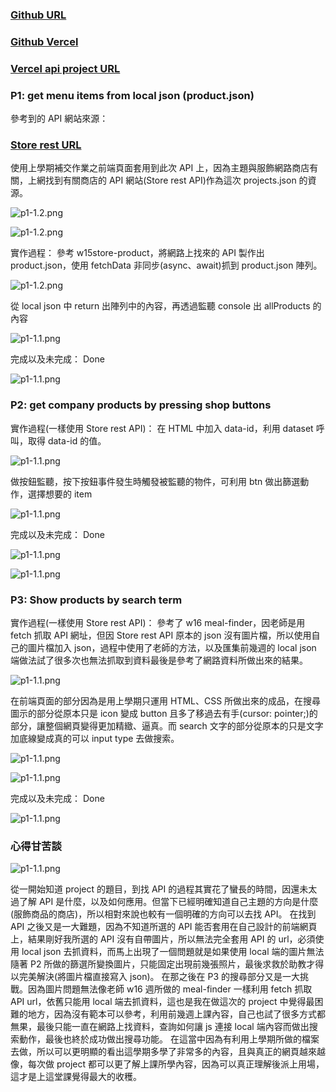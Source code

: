 ### [Github URL](https://github.com/yuwen1213/1112-1N-js-demo-211410740.git)

### [Github Vercel](https://1112-1-n-js-demo-211410740.vercel.app/)

### [Vercel api project URL](http://127.0.0.1:5502/demo/API-project/index.html)

### P1: get menu items from local json (product.json)

參考到的 API 網站來源：

### [Store rest URL](https://storerestapi.com/docs)

使用上學期補交作業之前端頁面套用到此次 API 上，因為主題與服飾網路商店有關，上網找到有關商店的 API 網站(Store rest API)作為這次 projects.json 的資源。

![p1-1.2.png](https://hlbovfzvhsftjuylmwlc.supabase.co/storage/v1/object/public/demo-40/md_1N_img/p1-1.3.png)

![p1-1.2.png](https://hlbovfzvhsftjuylmwlc.supabase.co/storage/v1/object/public/demo-40/md_1N_img/p1-1.5.png)

實作過程：
參考 w15store-product，將網路上找來的 API 製作出 product.json，使用 fetchData 非同步(async、await)抓到 product.json 陣列。

![p1-1.2.png](https://hlbovfzvhsftjuylmwlc.supabase.co/storage/v1/object/public/demo-40/md_1N_img/p1-1.2.png)

從 local json 中 return 出陣列中的內容，再透過監聽 console 出 allProducts 的內容

![p1-1.1.png](https://hlbovfzvhsftjuylmwlc.supabase.co/storage/v1/object/public/demo-40/md_1N_img/p1-1.1.png)

完成以及未完成：
Done

![p1-1.1.png](https://hlbovfzvhsftjuylmwlc.supabase.co/storage/v1/object/public/demo-40/md_1N_img/p1-1.4.png)

### P2: get company products by pressing shop buttons

實作過程(一樣使用 Store rest API)：
在 HTML 中加入 data-id，利用 dataset 呼叫，取得 data-id 的值。

![p1-1.1.png](https://hlbovfzvhsftjuylmwlc.supabase.co/storage/v1/object/public/demo-40/md_1N_img/p2-1.2.png)

做按鈕監聽，按下按鈕事件發生時觸發被監聽的物件，可利用 btn 做出篩選動作，選擇想要的 item

![p1-1.1.png](https://hlbovfzvhsftjuylmwlc.supabase.co/storage/v1/object/public/demo-40/md_1N_img/p2-1.1.png)

完成以及未完成：
Done

![p1-1.1.png](https://hlbovfzvhsftjuylmwlc.supabase.co/storage/v1/object/public/demo-40/md_1N_img/p2-1.3.png)

![p1-1.1.png](https://hlbovfzvhsftjuylmwlc.supabase.co/storage/v1/object/public/demo-40/md_1N_img/p2-1.4.png)

### P3: Show products by search term

實作過程(一樣使用 Store rest API)：
參考了 w16 meal-finder，因老師是用 fetch 抓取 API 網址，但因 Store rest API 原本的 json 沒有圖片檔，所以使用自己的圖片檔加入 json，過程中使用了老師的方法，以及匯集前幾週的 local json 端做法試了很多次也無法抓取到資料最後是參考了網路資料所做出來的結果。

![p1-1.1.png](https://hlbovfzvhsftjuylmwlc.supabase.co/storage/v1/object/public/demo-40/md_1N_img/p3-2.png)

在前端頁面的部分因為是用上學期只運用 HTML、CSS 所做出來的成品，在搜尋圖示的部分從原本只是 icon 變成 button 且多了移過去有手(cursor: pointer;)的部分，讓整個網頁變得更加精緻、逼真。而 search 文字的部分從原本的只是文字加底線變成真的可以 input type 去做搜索。

![p1-1.1.png](https://hlbovfzvhsftjuylmwlc.supabase.co/storage/v1/object/public/demo-40/md_1N_img/p3-3.png)

![p1-1.1.png](https://hlbovfzvhsftjuylmwlc.supabase.co/storage/v1/object/public/demo-40/md_1N_img/p3-4.png)

完成以及未完成：
Done

![p1-1.1.png](https://hlbovfzvhsftjuylmwlc.supabase.co/storage/v1/object/public/demo-40/md_1N_img/p3-1.png)

### 心得甘苦談

![p1-1.1.png](https://hlbovfzvhsftjuylmwlc.supabase.co/storage/v1/object/public/demo-40/md_1N_img/p3-5.png)

從一開始知道 project 的題目，到找 API 的過程其實花了蠻長的時間，因還未太過了解 API 是什麼，以及如何應用。但當下已經明確知道自己主題的方向是什麼(服飾商品的商店)，所以相對來說也較有一個明確的方向可以去找 API。
在找到 API 之後又是一大難題，因為不知道所選的 API 能否套用在自己設計的前端網頁上，結果剛好我所選的 API 沒有自帶圖片，所以無法完全套用 API 的 url，必須使用 local json 去抓資料，而馬上出現了一個問題就是如果使用 local 端的圖片無法隨著 P2 所做的篩選所變換圖片，只能固定出現前幾張照片，最後求救於助教才得以完美解決(將圖片檔直接寫入 json)。
在那之後在 P3 的搜尋部分又是一大挑戰。因為圖片問題無法像老師 w16 週所做的 meal-finder 一樣利用 fetch 抓取 API url，依舊只能用 local 端去抓資料，這也是我在做這次的 project 中覺得最困難的地方，因為沒有範本可以參考，利用前幾週上課內容，自己也試了很多方式都無果，最後只能一直在網路上找資料，查詢如何讓 js 連接 local 端內容而做出搜索動作，最後也終於成功做出搜尋功能。
在這當中因為有利用上學期所做的檔案去做，所以可以更明顯的看出這學期多學了非常多的內容，且與真正的網頁越來越像，每次做 project 都可以更了解上課所學內容，因為可以真正理解後派上用場，這才是上這堂課覺得最大的收穫。
